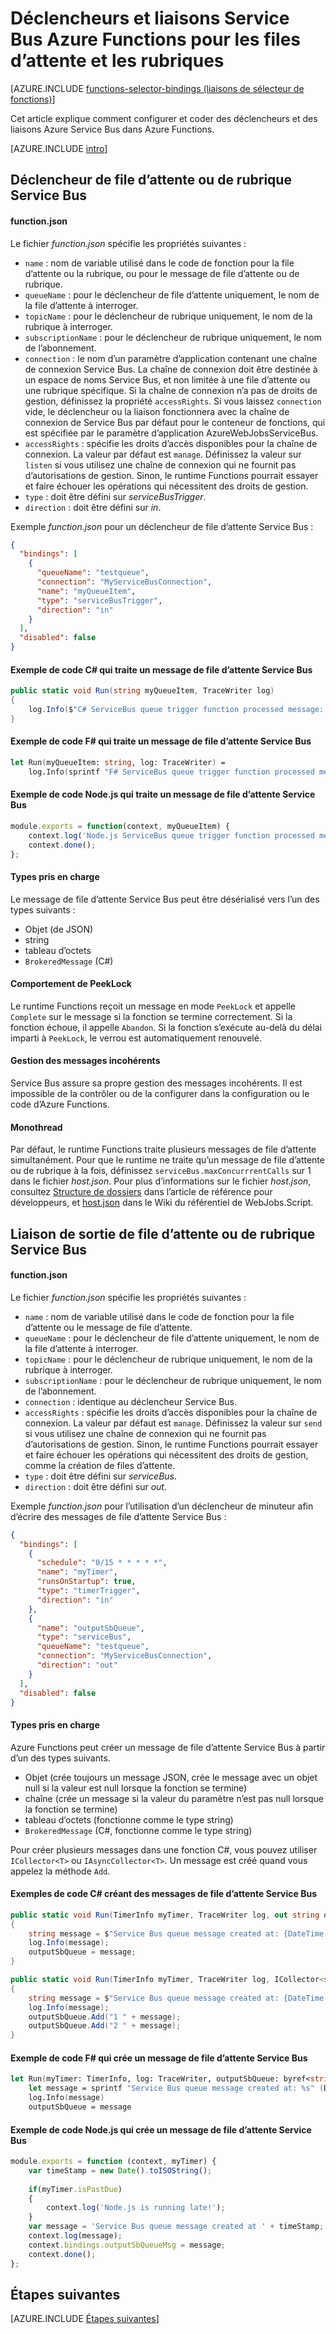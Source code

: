 <properties
	pageTitle="Déclencheurs et liaisons Service Bus Azure Functions | Microsoft Azure"
	description="Découvrez comment utiliser des déclencheurs et des liaisons Azure Service Bus dans Azure Functions."
	services="functions"
	documentationCenter="na"
	authors="christopheranderson"
	manager="erikre"
	editor=""
	tags=""
	keywords="azure functions, fonctions, traitement des événements, calcul dynamique, architecture sans serveur"/>

<tags
	ms.service="functions"
	ms.devlang="multiple"
	ms.topic="reference"
	ms.tgt_pltfrm="multiple"
	ms.workload="na"
	ms.date="08/22/2016"
	ms.author="chrande; glenga"/>

# Déclencheurs et liaisons Service Bus Azure Functions pour les files d’attente et les rubriques

[AZURE.INCLUDE [functions-selector-bindings (liaisons de sélecteur de fonctions)](../../includes/functions-selector-bindings.md)]

Cet article explique comment configurer et coder des déclencheurs et des liaisons Azure Service Bus dans Azure Functions.

[AZURE.INCLUDE [intro](../../includes/functions-bindings-intro.md)]

## <a id="sbtrigger"></a> Déclencheur de file d’attente ou de rubrique Service Bus

#### function.json

Le fichier *function.json* spécifie les propriétés suivantes :

- `name` : nom de variable utilisé dans le code de fonction pour la file d’attente ou la rubrique, ou pour le message de file d’attente ou de rubrique.
- `queueName` : pour le déclencheur de file d’attente uniquement, le nom de la file d’attente à interroger.
- `topicName` : pour le déclencheur de rubrique uniquement, le nom de la rubrique à interroger.
- `subscriptionName` : pour le déclencheur de rubrique uniquement, le nom de l’abonnement.
- `connection` : le nom d’un paramètre d’application contenant une chaîne de connexion Service Bus. La chaîne de connexion doit être destinée à un espace de noms Service Bus, et non limitée à une file d’attente ou une rubrique spécifique. Si la chaîne de connexion n’a pas de droits de gestion, définissez la propriété `accessRights`. Si vous laissez `connection` vide, le déclencheur ou la liaison fonctionnera avec la chaîne de connexion de Service Bus par défaut pour le conteneur de fonctions, qui est spécifiée par le paramètre d’application AzureWebJobsServiceBus.
- `accessRights` : spécifie les droits d’accès disponibles pour la chaîne de connexion. La valeur par défaut est `manage`. Définissez la valeur sur `listen` si vous utilisez une chaîne de connexion qui ne fournit pas d’autorisations de gestion. Sinon, le runtime Functions pourrait essayer et faire échouer les opérations qui nécessitent des droits de gestion.
- `type` : doit être défini sur *serviceBusTrigger*.
- `direction` : doit être défini sur *in*.

Exemple *function.json* pour un déclencheur de file d’attente Service Bus :

```json
{
  "bindings": [
    {
      "queueName": "testqueue",
      "connection": "MyServiceBusConnection",
      "name": "myQueueItem",
      "type": "serviceBusTrigger",
      "direction": "in"
    }
  ],
  "disabled": false
}
```

#### Exemple de code C# qui traite un message de file d’attente Service Bus

```csharp
public static void Run(string myQueueItem, TraceWriter log)
{
    log.Info($"C# ServiceBus queue trigger function processed message: {myQueueItem}");
}
```

#### Exemple de code F# qui traite un message de file d’attente Service Bus

```fsharp
let Run(myQueueItem: string, log: TraceWriter) =
    log.Info(sprintf "F# ServiceBus queue trigger function processed message: %s" myQueueItem)
```

#### Exemple de code Node.js qui traite un message de file d’attente Service Bus

```javascript
module.exports = function(context, myQueueItem) {
    context.log('Node.js ServiceBus queue trigger function processed message', myQueueItem);
    context.done();
};
```

#### Types pris en charge

Le message de file d’attente Service Bus peut être désérialisé vers l’un des types suivants :

* Objet (de JSON)
* string
* tableau d’octets
* `BrokeredMessage` (C#)

#### <a id="sbpeeklock"></a> Comportement de PeekLock

Le runtime Functions reçoit un message en mode `PeekLock` et appelle `Complete` sur le message si la fonction se termine correctement. Si la fonction échoue, il appelle `Abandon`. Si la fonction s’exécute au-delà du délai imparti à `PeekLock`, le verrou est automatiquement renouvelé.

#### <a id="sbpoison"></a> Gestion des messages incohérents

Service Bus assure sa propre gestion des messages incohérents. Il est impossible de la contrôler ou de la configurer dans la configuration ou le code d’Azure Functions.

#### <a id="sbsinglethread"></a> Monothread

Par défaut, le runtime Functions traite plusieurs messages de file d’attente simultanément. Pour que le runtime ne traite qu’un message de file d’attente ou de rubrique à la fois, définissez `serviceBus.maxConcurrrentCalls` sur 1 dans le fichier *host.json*. Pour plus d’informations sur le fichier *host.json*, consultez [Structure de dossiers](functions-reference.md#folder-structure) dans l’article de référence pour développeurs, et [host.json](https://github.com/Azure/azure-webjobs-sdk-script/wiki/host.json) dans le Wiki du référentiel de WebJobs.Script.

## <a id="sboutput"></a> Liaison de sortie de file d’attente ou de rubrique Service Bus

#### function.json

Le fichier *function.json* spécifie les propriétés suivantes :

- `name` : nom de variable utilisé dans le code de fonction pour la file d’attente ou le message de file d’attente.
- `queueName` : pour le déclencheur de file d’attente uniquement, le nom de la file d’attente à interroger.
- `topicName` : pour le déclencheur de rubrique uniquement, le nom de la rubrique à interroger.
- `subscriptionName` : pour le déclencheur de rubrique uniquement, le nom de l’abonnement.
- `connection` : identique au déclencheur Service Bus.
- `accessRights` : spécifie les droits d’accès disponibles pour la chaîne de connexion. La valeur par défaut est `manage`. Définissez la valeur sur `send` si vous utilisez une chaîne de connexion qui ne fournit pas d’autorisations de gestion. Sinon, le runtime Functions pourrait essayer et faire échouer les opérations qui nécessitent des droits de gestion, comme la création de files d’attente.
- `type` : doit être défini sur *serviceBus*.
- `direction` : doit être défini sur *out*.

Exemple *function.json* pour l’utilisation d’un déclencheur de minuteur afin d’écrire des messages de file d’attente Service Bus :

```JSON
{
  "bindings": [
    {
      "schedule": "0/15 * * * * *",
      "name": "myTimer",
      "runsOnStartup": true,
      "type": "timerTrigger",
      "direction": "in"
    },
    {
      "name": "outputSbQueue",
      "type": "serviceBus",
      "queueName": "testqueue",
      "connection": "MyServiceBusConnection",
      "direction": "out"
    }
  ],
  "disabled": false
}
``` 

#### Types pris en charge

Azure Functions peut créer un message de file d’attente Service Bus à partir d’un des types suivants.

* Objet (crée toujours un message JSON, crée le message avec un objet null si la valeur est null lorsque la fonction se termine)
* chaîne (crée un message si la valeur du paramètre n’est pas null lorsque la fonction se termine)
* tableau d’octets (fonctionne comme le type string)
* `BrokeredMessage` (C#, fonctionne comme le type string)

Pour créer plusieurs messages dans une fonction C#, vous pouvez utiliser `ICollector<T>` ou `IAsyncCollector<T>`. Un message est créé quand vous appelez la méthode `Add`.

#### Exemples de code C# créant des messages de file d’attente Service Bus

```csharp
public static void Run(TimerInfo myTimer, TraceWriter log, out string outputSbQueue)
{
	string message = $"Service Bus queue message created at: {DateTime.Now}";
    log.Info(message); 
    outputSbQueue = message;
}
```

```csharp
public static void Run(TimerInfo myTimer, TraceWriter log, ICollector<string> outputSbQueue)
{
	string message = $"Service Bus queue message created at: {DateTime.Now}";
    log.Info(message); 
    outputSbQueue.Add("1 " + message);
    outputSbQueue.Add("2 " + message);
}
```

#### Exemple de code F# qui crée un message de file d’attente Service Bus

```fsharp
let Run(myTimer: TimerInfo, log: TraceWriter, outputSbQueue: byref<string>) =
    let message = sprintf "Service Bus queue message created at: %s" (DateTime.Now.ToString())
    log.Info(message)
    outputSbQueue = message
```

#### Exemple de code Node.js qui crée un message de file d’attente Service Bus

```javascript
module.exports = function (context, myTimer) {
    var timeStamp = new Date().toISOString();
    
    if(myTimer.isPastDue)
    {
        context.log('Node.js is running late!');
    }
    var message = 'Service Bus queue message created at ' + timeStamp;
    context.log(message);   
    context.bindings.outputSbQueueMsg = message;
    context.done();
};
```

## Étapes suivantes

[AZURE.INCLUDE [Étapes suivantes](../../includes/functions-bindings-next-steps.md)]

<!---HONumber=AcomDC_0921_2016-->